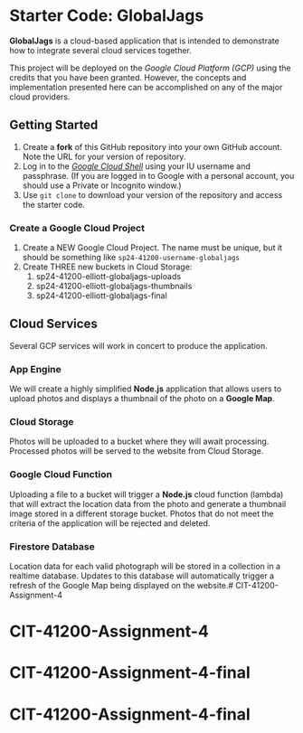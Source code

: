 # Starter Code: GlobalJags
**GlobalJags** is a cloud-based application that is intended to demonstrate how to integrate several cloud services together.

This project will be deployed on the *Google Cloud Platform (GCP)* using the credits that you have been granted. However, the concepts and implementation presented here can be accomplished on any of the major cloud providers.

## Getting Started
1. Create a **fork** of this GitHub repository into your own GitHub account. Note the URL for your version of repository.
2. Log in to the [*Google Cloud Shell*](https://shell.cloud.google.com) using your IU username and passphrase. (If you are logged in to Google with a personal account, you should use a Private or Incognito window.)
3. Use `git clone` to download your version of the repository and access the starter code.

### Create a Google Cloud Project
1. Create a NEW Google Cloud Project. The name must be unique, but it should be something like `sp24-41200-username-globaljags`
2. Create THREE new buckets in Cloud Storage:
    1. sp24-41200-elliott-globaljags-uploads
    2. sp24-41200-elliott-globaljags-thumbnails
    3. sp24-41200-elliott-globaljags-final

## Cloud Services
Several GCP services will work in concert to produce the application.

### App Engine
We will create a highly simplified **Node.js** application that allows users to upload photos and displays a thumbnail of the photo on a **Google Map**.

### Cloud Storage
Photos will be uploaded to a bucket where they will await processing. Processed photos will be served to the website from Cloud Storage.

### Google Cloud Function
Uploading a file to a bucket will trigger a **Node.js** cloud function (lambda) that will extract the location data from the photo and generate a thumbnail image stored in a different storage bucket. Photos that do not meet the criteria of the application will be rejected and deleted.

### Firestore Database
Location data for each valid photograph will be stored in a collection in a realtime database. Updates to this database will automatically trigger a refresh of the Google Map being displayed on the website.# CIT-41200-Assignment-4
# CIT-41200-Assignment-4
# CIT-41200-Assignment-4-final
# CIT-41200-Assignment-4-final
